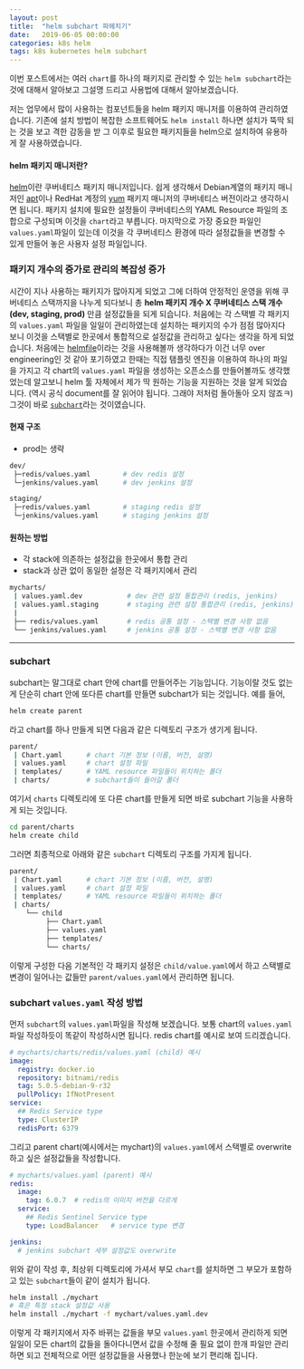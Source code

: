 ```yaml
---
layout: post
title:  "helm subchart 파헤치기"
date:   2019-06-05 00:00:00
categories: k8s helm
tags: k8s kubernetes helm subchart
---
```

이번 포스트에서는 여러 `chart`를 하나의 패키지로 관리할 수 있는 `helm subchart`라는 것에 대해서 알아보고 그설명 드리고 사용법에 대해서 알아보겠습니다.

저는 업무에서 많이 사용하는 컴포넌트들을 helm 패키지 매니저를 이용하여 관리하였습니다. 기존에 설치 방법이 복잡한 소프트웨어도 `helm install` 하나면 설치가 뚝딱 되는 것을 보고 격한 감동을 받 그 이후로 필요한 패키지들을 helm으로 설치하여 유용하게 잘 사용하였습니다.
 
#### helm 패키지 매니저란?
[helm](https://helm.sh/)이란 쿠버네티스 패키지 매니저입니다. 쉽게 생각해서 Debian계열의 패키지 매니저인 [apt](https://en.wikipedia.org/wiki/APT_(Package_Manager))이나 RedHat 계정의 [yum](https://en.wikipedia.org/wiki/Yum_(software)) 패키지 매니저의 쿠버네티스 버전이라고 생각하시면 됩니다. 패키지 설치에 필요한 설정들이 쿠버네티스의 YAML Resource 파일의 조합으로 구성되며 이것을 `chart`라고 부릅니다. 마지막으로 가장 중요한 파일인 `values.yaml`파일이 있는데 이것을 각 쿠버네티스 환경에 따라 설정값들을 변경할 수 있게 만들어 놓은 사용자 설정 파일입니다.


### 패키지 개수의 증가로 관리의 복잡성 증가

시간이 지나 사용하는 패키지가 많아지게 되었고 그에 더하여 안정적인 운영을 위해 쿠버네티스 스택까지을 나누게 되다보니 총 **helm 패키지 개수 X 쿠버네티스 스택 개수 (dev, staging, prod)** 만큼 설정값들을  되게 되습니다. 처음에는 각 스택별 각 패키지의 `values.yaml` 파일을 일일이 관리하였는데 설치하는 패키지의 수가 점점 많아지다 보니 이것을 스택별로 한곳에서 통합적으로 설정값을 관리하고 싶다는 생각을 하게 되었습니다. 처음에는 [helmfile](https://github.com/roboll/helmfile)이라는 것을 사용해볼까 생각하다가 이건 너무 over engineering인 것 같아 포기하였고 한때는 직접 탬플릿 엔진을 이용하여 하나의 파일을 가지고 각 chart의 `values.yaml` 파일을 생성하는 오픈소스를 만들어볼까도 생각했었는데 알고보니 helm 툴 자체에서 제가 딱 원하는 기능을 지원하는 것을 알게 되었습니다. (역시 공식 document를 잘 읽어야 됩니다. 그래야 저처럼 돌아돌아 오지 않죠ㅋ) 그것이 바로 [`subchart`](https://helm.sh/docs/chart_template_guide/#subcharts-and-global-values)라는 것이였습니다.

#### 현재 구조 
* prod는 생략

```bash
dev/
 ├─redis/values.yaml        # dev redis 설정
 └─jenkins/values.yaml      # dev jenkins 설정

staging/
 ├─redis/values.yaml        # staging redis 설정
 └─jenkins/values.yaml      # staging jenkins 설정
```

#### 원하는 방법
* 각 stack에 의존하는 설정값을 한곳에서 통합 관리
* stack과 상관 없이 동일한 설정은 각 패키지에서 관리

```bash
mycharts/
 | values.yaml.dev           # dev 관련 설정 통합관리 (redis, jenkins)
 | values.yaml.staging       # staging 관련 설정 통합관리 (redis, jenkins)
 |
 ├── redis/values.yaml       # redis 공통 설정 - 스택별 변경 사항 없음
 └── jenkins/values.yaml     # jenkins 공통 설정 - 스택별 변경 사항 없음
```
---

###  subchart
subchart는 말그대로 chart 안에 chart를 만들어주는 기능입니다. 기능이랄 것도 없는게 단순히 chart 안에 또다른 chart를 만들면 subchart가 되는 것입니다.
예를 들어,
```bash
helm create parent
```
라고 chart를 하나 만들게 되면
다음과 같은 디렉토리 구조가 생기게 됩니다.
```bash
parent/
 | Chart.yaml      # chart 기본 정보 (이름, 버전, 설명)
 | values.yaml     # chart 설정 파일
 | templates/      # YAML resource 파일들이 위치하는 폴더
 | charts/         # subchart들이 들어갈 폴더
```
여기서 `charts` 디렉토리에 또 다른 chart를 만들게 되면 바로 subchart 기능을 사용하게 되는 것입니다.
```bash
cd parent/charts
helm create child
```
그러면 최종적으로 아래와 같은 `subchart` 디렉토리 구조를 가지게 됩니다.
```bash
parent/
 | Chart.yaml      # chart 기본 정보 (이름, 버전, 설명)
 | values.yaml     # chart 설정 파일
 | templates/      # YAML resource 파일들이 위치하는 폴더
 | charts/
    └── child
         ├── Chart.yaml
         ├── values.yaml
         ├── templates/
         └── charts/ 
```
이렇게 구성한 다음 기본적인 각 패키지 설정은 `child/value.yaml`에서 하고 스택별로 변경이 일어나는 값들만 `parent/values.yaml`에서 관리하면 됩니다.

###  subchart `values.yaml` 작성 방법
먼저 `subchart`의 `values.yaml`파일을 작성해 보겠습니다. 보통 chart의 `values.yaml`파일 작성하듯이 똑같이 작성하시면 됩니다. redis chart를 예시로 보여 드리겠습니다.

```yaml
# mycharts/charts/redis/values.yaml (child) 예시
image:
  registry: docker.io
  repository: bitnami/redis
  tag: 5.0.5-debian-9-r32
  pullPolicy: IfNotPresent
service:
  ## Redis Service type
  type: ClusterIP
  redisPort: 6379
```
그리고 parent chart(예시에서는 mychart)의 `values.yaml`에서 스택별로 overwrite하고 싶은 설정값들을 작성합니다. 
```yaml
# mycharts/values.yaml (parent) 예시
redis:
  image:
    tag: 6.0.7  # redis의 이미지 버전을 다르게
  service:
    ## Redis Sentinel Service type
    type: LoadBalancer   # service type 변경

jenkins:
  # jenkins subchart 세부 설정값도 overwrite 
```

위와 같이 작성 후, 최상위 디렉토리에 가셔서 부모 `chart`를 설치하면 그 부모가 포함하고 있는 	`subchart`들이 같이 설치가 됩니다. 
```bash
helm install ./mychart
# 혹은 특정 stack 설정값 사용
helm install ./mychart -f mychart/values.yaml.dev
```

이렇게 각 패키지에서 자주 바뀌는 값들을 부모 `values.yaml` 한곳에서 관리하게 되면 일일이 모든 chart의 값들을 돌아다니면서 값을 수정해 줄 필요 없이 한개 파일만 관리하면 되고 전체적으로 어떤 설정값들을 사용했나 한눈에 보기 편리해 집니다.

